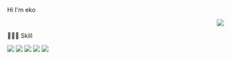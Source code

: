 Hi I'm eko

<p align="right">
  <a href=https://solved.ac/dlehddus1285>
    <img src="http://mazassumnida.wtf/api/generate_badge?boj=dlehddus1285" />
  </a>
</p>

👨‍👧‍👧 Skill
<div>
  <img src="https://img.shields.io/badge/Rails-red" />
  <img src="https://img.shields.io/badge/Django-informational" />
  <img src="https://img.shields.io/badge/Mysql-yellow" />
  <img src="https://img.shields.io/badge/Docker-blue" />
  <img src="https://img.shields.io/badge/Git-black" />
</div>
